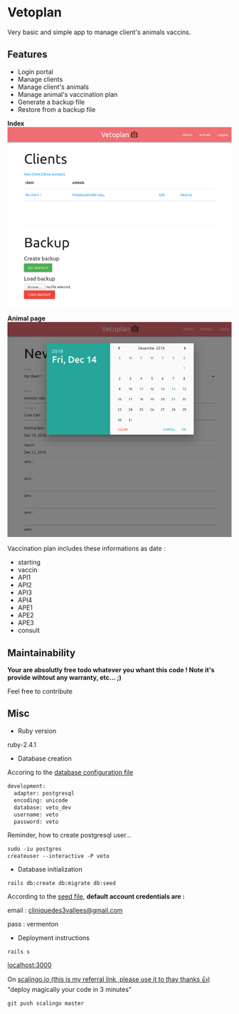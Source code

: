 # Vetoplan

Very basic and simple app to manage client's animals vaccins.

## Features

* Login portal
* Manage clients
* Manage client's animals
* Manage animal's vaccination plan
* Generate a backup file
* Restore from a backup file

**Index**
![index](https://github.com/r4mbo7/veto/blob/master/app/assets/images/index.png)

**Animal page**
![calendar](https://github.com/r4mbo7/veto/blob/master/app/assets/images/screen-calendar.png)

Vaccination plan includes these informations as date :

* starting
* vaccin
* API1
* API2
* API3
* API4
* APE1
* APE2
* APE3
* consult

## Maintainability

**Your are absolutly free todo whatever you whant this code ! Note it's provide wihtout any warranty, etc... ;)**

Feel free to contribute

## Misc

* Ruby version

ruby-2.4.1

* Database creation

Accoring to the [database configuration file](https://github.com/r4mbo7/veto/blob/master/config/database.yml)

```
development:
  adapter: postgresql
  encoding: unicode
  database: veto_dev
  username: veto
  password: veto
```

Reminder, how to create postgresql user...
```
sudo -iu postgres
createuser --interactive -P veto
```

* Database initialization

```
rails db:create db:migrate db:seed
```

According to the [seed file](https://github.com/r4mbo7/veto/blob/master/db/seed.rb), **default account credentials are :**

email : cliniquedes3vallees@gmail.com

pass : vermenton

* Deployment instructions

```
rails s
```
[localhost:3000](http://localhost:3000)

On [scalingo.io (this is my referral link, please use it to thay thanks :+1:)](https://sclng.io/r/bf4426ca0da35884) "deploy magically your code in 3 minutes"
```
git push scalingo master
```